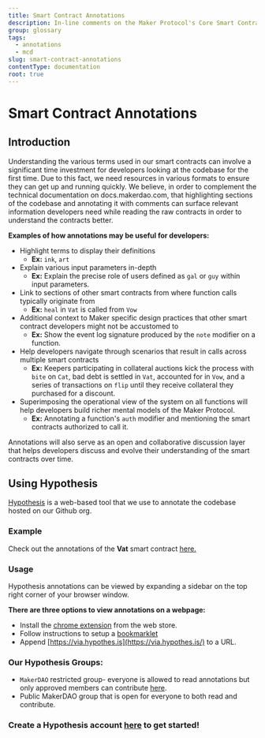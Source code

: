 ```yaml
---
title: Smart Contract Annotations
description: In-line comments on the Maker Protocol's Core Smart Contracts
group: glossary
tags:
  - annotations
  - mcd
slug: smart-contract-annotations
contentType: documentation
root: true
---
```


# Smart Contract Annotations

## Introduction

Understanding the various terms used in our smart contracts can involve a significant time investment for developers looking at the codebase for the first time. Due to this fact, we need resources in various formats to ensure they can get up and running quickly. We believe, in order to complement the technical documentation on docs.makerdao.com, that highlighting sections of the codebase and annotating it with comments can surface relevant information developers need while reading the raw contracts in order to understand the contracts better.

**Examples of how annotations may be useful for developers:**

- Highlight terms to display their definitions
  - **Ex:** `ink`, `art`
- Explain various input parameters in-depth
  - **Ex:** Explain the precise role of users defined as `gal` or `guy` within input parameters.
- Link to sections of other smart contracts from where function calls typically originate from
  - **Ex:** `heal` in `Vat` is called from `Vow`
- Additional context to Maker specific design practices that other smart contract developers might not be accustomed to
  - **Ex:** Show the event log signature produced by the `note` modifier on a function.
- Help developers navigate through scenarios that result in calls across multiple smart contracts
  - **Ex:** Keepers participating in collateral auctions kick the process with `bite` on `Cat`, bad debt is settled in `Vat`, accounted for in `Vow`, and a series of transactions on `flip` until they receive collateral they purchased for a discount.
- Superimposing the operational view of the system on all functions will help developers build richer mental models of the Maker Protocol.
  - **Ex:** Annotating a function's `auth` modifier and mentioning the smart contracts authorized to call it.

Annotations will also serve as an open and collaborative discussion layer that helps developers discuss and evolve their understanding of the smart contracts over time.

## Using Hypothesis

[Hypothesis](https://web.hypothes.is/) is a web-based tool that we use to annotate the codebase hosted on our Github org.

### **Example**

Check out the annotations of the **Vat** smart contract [here. ](https://via.hypothes.is/https://github.com/makerdao/dss/blob/master/src/vat.sol)

### Usage

Hypothesis annotations can be viewed by expanding a sidebar on the top right corner of your browser window.

**There are three options to view annotations on a webpage:**

- Install the [chrome extension](https://chrome.google.com/webstore/detail/hypothesis-web-pdf-annota/bjfhmglciegochdpefhhlphglcehbmek) from the web store.
- Follow instructions to setup a [bookmarklet](https://web.hypothes.is/start/)
- Append [https://via.hypothes.is](https://via.hypothes.is/) to a URL.

### **Our Hypothesis Groups:**

- `MakerDAO` restricted group- everyone is allowed to read annotations but only approved members can contribute [here](https://hypothes.is/groups/zy1LApRW/makerdao).
- Public MakerDAO group that is open for everyone to both read and contribute.

### Create a Hypothesis account [here](https://hypothes.is/signup) to get started!

